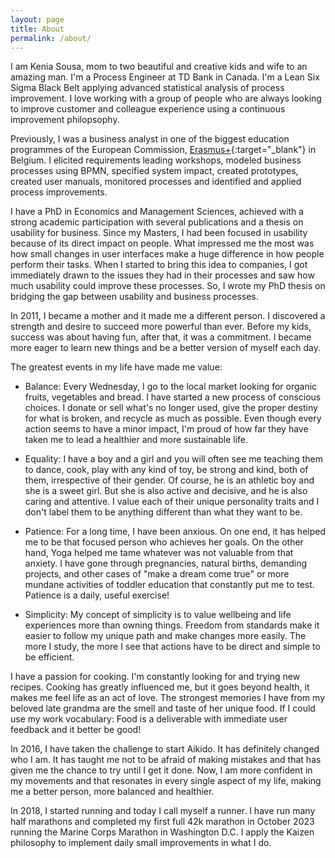 ```yaml
---
layout: page
title: About
permalink: /about/
---
```


I am Kenia Sousa, mom to two beautiful and creative kids and wife to an amazing
man. I'm a Process Engineer at TD Bank in Canada. I'm a Lean Six Sigma Black Belt 
applying advanced statistical analysis of process improvement.
I love working with a group of  people who are always looking to improve customer 
and colleague experience using a continuous improvement philopsophy.

Previously, I was a business analyst in one of the biggest education programmes
of the European Commission, [Erasmus+][erasmus-plus]{:target="_blank"} in Belgium. 
I elicited requirements leading workshops, modeled business processes using BPMN, 
specified system impact, created prototypes, created user manuals, 
monitored processes and identified and applied process improvements.

I have a PhD in Economics and Management Sciences, achieved with a strong academic
participation with several publications and a thesis on usability for business.
Since my Masters, I had been focused in usability because
of its direct impact on people. What impressed me the most was how small changes
in user interfaces make a huge difference in how people perform their tasks. When
I started to bring this idea to companies, I got immediately drawn to the issues
they had in their processes and saw how much usability could improve these
processes. So, I wrote my PhD thesis on bridging the gap between
usability and business processes.

In 2011, I became a mother and it made me a different person. I
discovered a strength and desire to succeed more powerful than ever. Before my
kids, success was about having fun, after that, it was a commitment.
I became more eager to learn new things and be a better version
of myself each day.

The greatest events in my life have made me value:

- Balance: Every Wednesday, I go to the local market looking for organic fruits,
vegetables and bread. I have started a new process of conscious choices. I donate
or sell what's no longer used, give the proper destiny for what is broken, and recycle as much
as possible. Even though every action seems to have a minor impact, I'm proud
of how far they have taken me to lead a healthier and more sustainable
life.

- Equality: I have a boy and a girl and you will often see me teaching them to
dance, cook, play with any kind of toy, be strong and kind, both of them,
irrespective of their gender. Of course, he is an athletic boy and she is a sweet
girl. But she is also active and decisive, and he is also caring and attentive.
I value each of their unique personality traits and I don't label them to be
anything different than what they want to be.

- Patience: For a long time, I have been anxious. On one end, it has helped me to
be that focused person who achieves her goals. On the other hand, Yoga helped me
tame whatever was not valuable from that anxiety. I have gone through pregnancies, natural
births, demanding projects, and other cases of "make a dream
come true" or more mundane activities of toddler education that constantly put
me to test. Patience is a daily, useful exercise!

- Simplicity: My concept of simplicity is to value wellbeing and
life experiences more than owning things. Freedom from standards make it easier
to follow my unique path and make changes more easily. The more I study, the more
I see that actions have to be direct and simple to be efficient.

I have a passion for cooking. I'm constantly looking for and trying new recipes.
Cooking has greatly influenced me, but it goes beyond health, it makes me feel
life as an act of love. The strongest memories I have from my beloved late grandma
are the smell and taste of her unique food. If I could use my work vocabulary:
Food is a deliverable with immediate user feedback and it better be good!

In 2016, I have taken the challenge to start Aikido. It has definitely
changed who I am. It has taught me not to be afraid of making mistakes and that has
given me the chance to try until I get it done. Now, I am more confident in my
movements and that resonates in every single aspect of my life, making me
a better person, more balanced and healthier.

In 2018, I started running and today I call myself a runner. I have run many half marathons 
and completed my first full 42k marathon in October 2023 running the Marine Corps Marathon
in Washington D.C. I apply the Kaizen philosophy to implement daily small improvements in what 
I do.

[erasmus-plus]: http://ec.europa.eu/programmes/erasmus-plus
